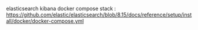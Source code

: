 elasticsearch kibana docker compose stack : https://github.com/elastic/elasticsearch/blob/8.15/docs/reference/setup/install/docker/docker-compose.yml
